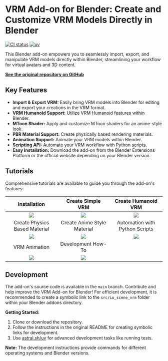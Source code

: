 # VRM Add-on for Blender: Create and Customize VRM Models Directly in Blender

[![CI status](https://github.com/saturday06/VRM-Addon-for-Blender/actions/workflows/test.yml/badge.svg?branch=main)](https://github.com/saturday06/VRM-Addon-for-Blender/actions) [![uv](https://img.shields.io/endpoint?url=https://raw.githubusercontent.com/astral-sh/uv/main/assets/badge/v0.json)](https://github.com/astral-sh/uv)

This Blender add-on empowers you to seamlessly import, export, and manipulate VRM models directly within Blender, streamlining your workflow for virtual avatars and 3D content.

[**See the original repository on GitHub**](https://github.com/saturday06/VRM-Addon-for-Blender)

## Key Features

*   **Import & Export VRM:** Easily bring VRM models into Blender for editing and export your creations in the VRM format.
*   **VRM Humanoid Support:**  Utilize VRM Humanoid features within Blender.
*   **MToon Shader:** Apply and customize MToon shaders for an anime-style look.
*   **PBR Material Support:** Create physically based rendering materials.
*   **Animation Support:** Animate your VRM models within Blender.
*   **Scripting API:** Automate your VRM workflow with Python scripts.
*   **Easy Installation:** Download the add-on from the Blender Extensions Platform or the official website depending on your Blender version.

## Tutorials

Comprehensive tutorials are available to guide you through the add-on's features:

| Installation                                          | Create Simple VRM                                  | Create Humanoid VRM                                  |
| :----------------------------------------------------: | :--------------------------------------------------: | :---------------------------------------------------: |
| ![](https://vrm-addon-for-blender.info/images/installation.gif) | ![](https://vrm-addon-for-blender.info/images/simple.gif) | ![](https://vrm-addon-for-blender.info/images/humanoid.gif) |
| Create Physics Based Material                               | Create Anime Style Material                              | Automation with Python Scripts                         |
| ![](https://vrm-addon-for-blender.info/images/material_pbr.gif) | ![](https://vrm-addon-for-blender.info/images/material_mtoon.gif) | ![](https://vrm-addon-for-blender.info/images/scripting_api.gif) |
| VRM Animation                                           | Development How-To                                 |                                                     |
| ![](https://vrm-addon-for-blender.info/images/animation.gif) | ![](https://vrm-addon-for-blender.info/images/animation.gif) |                                                     |

## Development

The add-on's source code is available in the `main` branch.  Contribute and help improve the VRM Add-on for Blender!
 For efficient development, it is recommended to create a symbolic link to the `src/io_scene_vrm` folder within your Blender addons directory.

**Getting Started:**

1.  Clone or download the repository.
2.  Follow the instructions in the original README for creating symbolic links for development.
3.  Use [astral.sh/uv](https://docs.astral.sh/uv/) for advanced development tasks like running tests.

**Note:** The development instructions provide commands for different operating systems and Blender versions.